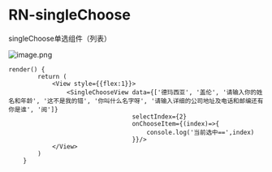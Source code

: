 # RN-singleChoose
singleChoose单选组件（列表）

![image.png](https://upload-images.jianshu.io/upload_images/23011-1a1660d73f431862.png?imageMogr2/auto-orient/strip%7CimageView2/2/w/1240)

```
render() {
        return (
            <View style={{flex:1}}>
                <SingleChooseView data={['德玛西亚', '盖伦', '请输入你的姓名和年龄', '这不是我的错', '你叫什么名字呀', '请输入详细的公司地址及电话和邮编还有你是谁', '阅']}
                                  selectIndex={2}
                                  onChooseItem={(index)=>{
                                      console.log('当前选中==',index)
                                  }}/>
            </View>
        )
    }
```

